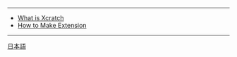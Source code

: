 ----
* [What is Xcratch](/ "What is Xcratch")
* [How to Make Extension](how-to-make-extension "How to make own extension for Xcratch")
----
<a href="/docs/ja/" target="_self">日本語</a>